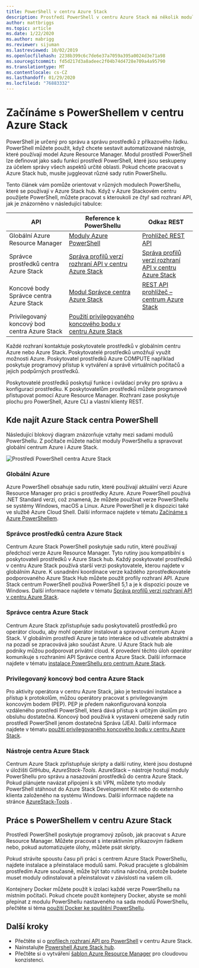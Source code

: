 ```yaml
---
title: PowerShell v centru Azure Stack
description: Prostředí PowerShell v centru Azure Stack má několik modulů a kontextů.
author: mattbriggs
ms.topic: article
ms.date: 1/22/2020
ms.author: mabrigg
ms.reviewer: sijuman
ms.lastreviewed: 10/02/2019
ms.openlocfilehash: 2238b399c6c7de6e37a7059a395a0024d3e71a98
ms.sourcegitcommit: fd5d217d3a8adeec2f04b74d4728e709a4a95790
ms.translationtype: MT
ms.contentlocale: cs-CZ
ms.lasthandoff: 01/29/2020
ms.locfileid: "76883332"
---
```

# <a name="get-started-with-powershell-in-azure-stack-hub"></a>Začínáme s PowerShellem v centru Azure Stack

PowerShell je určený pro správu a správu prostředků z příkazového řádku. PowerShell můžete použít, když chcete sestavit automatizované nástroje, které používají model Azure Resource Manager. Modul prostředí PowerShell lze definovat jako sadu funkcí prostředí PowerShell, které jsou seskupeny za účelem správy všech aspektů určité oblasti. Pokud chcete pracovat s Azure Stack hub, musíte juggleovat různé sady rutin PowerShellu.

Tento článek vám pomůže orientovat v různých modulech PowerShellu, které se používají v Azure Stack hub. Když v Azure Stackovém centru použijete PowerShell, můžete pracovat s kteroukoli ze čtyř sad rozhraní API, jak je znázorněno v následující tabulce:

| API | Reference k PowerShellu | Odkaz REST |
| --- | --- | --- |
| Globální Azure Resource Manager | [Moduly Azure PowerShell](https://github.com/Azure/azure-powershell/blob/master/documentation/azure-powershell-modules.md) | [Prohlížeč REST API](https://docs.microsoft.com/rest/api/) |
| Správce prostředků centra Azure Stack | [Správa profilů verzí rozhraní API v centru Azure Stack](azure-stack-version-profiles.md) | [Správa profilů verzí rozhraní API v centru Azure Stack](azure-stack-version-profiles.md) |
| Koncové body Správce centra Azure Stack | [Modul Správce centra Azure Stack](https://docs.microsoft.com/powershell/azure/azure-stack/overview) | [REST API prohlížeč – centrum Azure Stack](https://docs.microsoft.com/rest/api/?term=Azure%20Azure%20Stack%20Admin) |
| Privilegovaný koncový bod centra Azure Stack | [Použití privilegovaného koncového bodu v centru Azure Stack](../operator/azure-stack-privileged-endpoint.md) | |

Každé rozhraní kontaktuje poskytovatele prostředků v globálním centru Azure nebo Azure Stack. Poskytovatelé prostředků umožňují využít možnosti Azure. Poskytovatel prostředků Azure COMPUTE například poskytuje programový přístup k vytváření a správě virtuálních počítačů a jejich podpůrných prostředků.

Poskytovatelé prostředků poskytují funkce i ovládací prvky pro správu a konfiguraci prostředku. K poskytovatelům prostředků můžete programově přistupovat pomocí Azure Resource Manager. Rozhraní zase poskytuje plochu pro PowerShell, Azure CLI a vlastní klienty REST.

## <a name="where-to-find-azure-stack-hub-powershell"></a>Kde najít Azure Stack centra PowerShell

Následující blokový diagram znázorňuje vztahy mezi sadami modulů PowerShellu. Z počítače můžete načíst moduly PowerShellu a spravovat globální centrum Azure i Azure Stack.

![Prostředí PowerShell centra Azure Stack](media/azure-stack-powershell-overview/Azure-Stack-PowerShell.png)

### <a name="global-azure"></a>Globální Azure

Azure PowerShell obsahuje sadu rutin, které používají aktuální verzi Azure Resource Manager pro práci s prostředky Azure. Azure PowerShell používá .NET Standard verzi, což znamená, že můžete používat verze PowerShellu se systémy Windows, macOS a Linux. Azure PowerShell je k dispozici také ve službě Azure Cloud Shell. Další informace najdete v tématu [Začínáme s Azure PowerShellem](https://docs.microsoft.com/powershell/azure/get-started-azureps).

### <a name="azure-stack-hub-resource-manager"></a>Správce prostředků centra Azure Stack

Centrum Azure Stack PowerShell poskytuje sadu rutin, které používají předchozí verze Azure Resource Manager. Tyto rutiny jsou kompatibilní s poskytovateli prostředků v Azure Stack hub. Každý poskytovatel prostředků v centru Azure Stack používá starší verzi poskytovatele, kterou najdete v globálním Azure. K usnadnění koordinace verze každého zprostředkovatele podporovaného Azure Stack Hub můžete použít profily rozhraní API. Azure Stack centrum PowerShell používá PowerShell 5,1 a je k dispozici pouze ve Windows. Další informace najdete v tématu [Správa profilů verzí rozhraní API v centru Azure Stack](azure-stack-version-profiles.md).

### <a name="azure-stack-hub-administrator"></a>Správce centra Azure Stack

Centrum Azure Stack zpřístupňuje sadu poskytovatelů prostředků pro operátor cloudu, aby mohl operátor instalovat a spravovat centrum Azure Stack. V globálním prostředí Azure je tato interakce od uživatele abstraktní a na pozadí se zpracovává jako součást Azure. U Azure Stack hub ale podniky můžou podporovat privátní cloud. K provedení těchto úloh operátor komunikuje s rozhraními API Správce centra Azure Stack. Další informace najdete v tématu [instalace PowerShellu pro centrum Azure Stack](../operator/azure-stack-powershell-install.md).

### <a name="azure-stack-hub-privileged-endpoint"></a>Privilegovaný koncový bod centra Azure Stack

Pro aktivity operátora v centru Azure Stack, jako je testování instalace a přístup k protokolům, můžou operátory pracovat s privilegovaným koncovým bodem (PEP). PEP je předem nakonfigurovaná konzola vzdáleného prostředí PowerShell, která dává přístup k určitým úkolům pro obsluhu dostatečná. Koncový bod používá k vystavení omezené sady rutin prostředí PowerShell jenom dostatečná Správa (JEA). Další informace najdete v tématu [použití privilegovaného koncového bodu v centru Azure Stack](../operator/azure-stack-privileged-endpoint.md).

### <a name="azure-stack-hub-tools"></a>Nástroje centra Azure Stack

Centrum Azure Stack zpřístupňuje skripty a další rutiny, které jsou dostupné v úložišti GitHubu, *AzureStack-Tools*. AzureStack – nástroje hostují moduly PowerShellu pro správu a nasazování prostředků do centra Azure Stack. Pokud plánujete navázat připojení k síti VPN, můžete tyto moduly PowerShell stáhnout do Azure Stack Development Kit nebo do externího klienta založeného na systému Windows. Další informace najdete na stránce [AzureStack-Tools](https://github.com/Azure/AzureStack-Tools) .

## <a name="work-with-powershell-in-azure-stack-hub"></a>Práce s PowerShellem v centru Azure Stack

Prostředí PowerShell poskytuje programový způsob, jak pracovat s Azure Resource Manager. Můžete pracovat s interaktivním příkazovým řádkem nebo, pokud automatizujete úlohy, můžete psát skripty.

Pokud strávíte spoustu času při práci s centrem Azure Stack PowerShellu, najdete instalace a přeinstalace modulů sami. Pokud pracujete s globálním prostředím Azure současně, může být tato rutina náročná, protože budete muset moduly odinstalovat a přeinstalovat v závislosti na vašem cíli. 

Kontejnery Docker můžete použít k izolaci každé verze PowerShellu na místním počítači. Pokud chcete použít kontejnery Docker, abyste se mohli přepínat z modulu PowerShellu nastaveného na sada modulů PowerShellu, přečtěte si téma [použití Docker ke spuštění PowerShellu](azure-stack-powershell-user-docker.md).


## <a name="next-steps"></a>Další kroky

- Přečtěte si o [profilech rozhraní API pro PowerShell](azure-stack-version-profiles.md) v centru Azure Stack.
- Nainstalujte [Powershell Azure Stack hub](../operator/azure-stack-powershell-install.md).
- Přečtěte si o vytváření [šablon Azure Resource Manager](azure-stack-develop-templates.md) pro cloudovou konzistenci.
